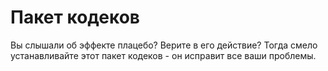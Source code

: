 # Пакет кодеков

Вы слышали об эффекте плацебо? Верите в его действие? Тогда смело устанавливайте этот пакет кодеков - он исправит все ваши проблемы.